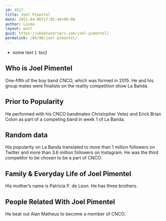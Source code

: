 ```yaml
---
id: 4517
title: Joel Pimentel
date: 2021-04-06T17:01:49+00:00
author: Laima
layout: post
guid: https://ukdataservers.com/joel-pimentel/
permalink: /04/06/joel-pimentel/
---
```


* some text
{: toc}


## Who is Joel Pimentel
                  
                  
                  
One-fifth of the boy band CNCO, which was formed in 2015. He and his group mates were finalists on the reality competition show La Banda. 
                  
              
            
              
            
                
                
                
## Prior to Popularity
                  
                  
                  
He performed with his CNCO bandmates Christopher Velez and Erick Brian Colon as part of a competing band in week 1 of La Banda. 
                  
              
            
              
            
                
                
                
## Random data
                  
                  
                  
His popularity on La Banda translated to more than 1 million followers on Twitter and more than 3.6 million followers on Instagram. He was the third competitor to be chosen to be a part of CNCO. 
                  
              
            
              
            
                
                
                
## Family & Everyday Life of Joel Pimentel
                  
                  
                  
His mother&#8217;s name is Patricia P. de Leon. He has three brothers. 
                  
              
            
              
            
                
                
                
## People Related With Joel Pimentel
                  
                  
                  
He beat out Alan Matheus to become a member of CNCO.
                  
              
            
              
            
                
              
            
              
              
            
            
              
            
          
          
          